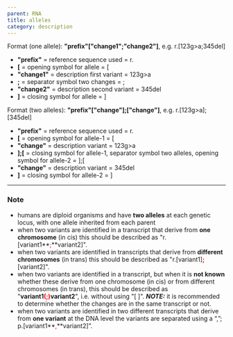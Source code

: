 ```yaml
---
parent: RNA
title: alleles
category: description
---
```


Format (one allele):   **"prefix"["change1";"change2"]**,  e.g. r.[123g>a;345del]

*	**"prefix"**  =  reference sequence used  =  r.<br>
*	**[**  =  opening symbol for allele  =  [<br>
*	**"change1"**  =  description first variant  =  123g>a<br>
*	**;**  =  separator symbol two changes  =  ;<br>
*	**"change2"**  =  description second variant  =  345del<br>
*	**]**  =  closing symbol for allele  =  ]
 
Format (two alleles):   **"prefix"["change"];["change"]**,  e.g. r.[123g>a];[345del]

*	**"prefix"**  =  reference sequence used  =  r.<br>
*	**[**  =  opening symbol for allele-1  =  [<br>
*	**"change"**  =  description variant  =  123g>a<br>
*	**];[**  =  closing symbol for allele-1, separator symbol two alleles, opening symbol for allele-2  =  ];[<br>
*	**"change"**  =  description variant  =  345del<br>
*	**]**  =  closing symbol for allele-2  =  ]
 
---

### Note

*	humans are diploid organisms and have **two alleles** at each genetic locus, with one allele inherited from each parent
*	when two variants are identified in a transcript that derive from **one chromosome** (in cis) this should be described as "r.[variant1**<font color="red">;</font>**variant2]".
*	when two variants are identified in transcripts that derive from **different chromosomes** (in trans) this should be described as "r.[variant1]**<font color="red">;</font>**[variant2]".
*	when two variants are identified in a transcript, but when it is **not known** whether these derive from one chromosome (in cis) or from different chromosomes (in trans), this should be described as "**variant1<font color="red">(;)</font>variant2**", i.e. without using "[ ]".  _**NOTE:**_ it is recommended to determine whether the changes are in the same transcript or not.
*	when two variants are identified in two different transcripts that derive from **one variant** at the DNA level the variants are separated using a “,”; p.[variant1**<font color="red">,</font>**variant2]”.
